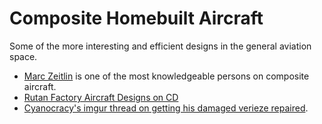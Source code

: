 # Composite Homebuilt Aircraft

Some of the more interesting and efficient designs in the general aviation space.

- <a href="http://www.mdzeitlin.com/Marc/" data-proofer-ignore>Marc Zeitlin</a> is one of the most knowledgeable persons on composite aircraft.
- <a href="http://www.dragonaero.com/RAFCDROM.htm" data-proofer-ignore>Rutan Factory Aircraft Designs on CD</a>
- [Cyanocracy's imgur thread on getting his damaged verieze repaired](https://imgur.com/gallery/vxcztZU).
